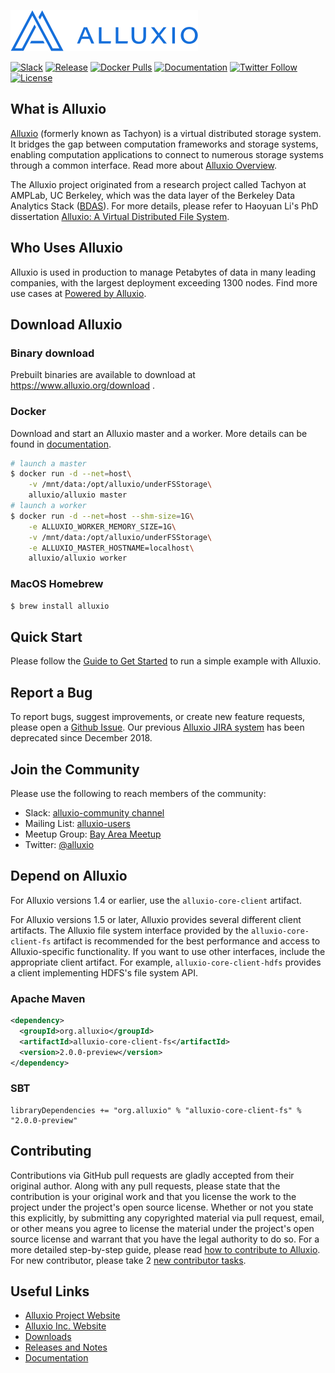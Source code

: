 [![logo](docs/resources/alluxio_logo.png "Alluxio")](https://www.alluxio.org)

[![Slack](https://img.shields.io/badge/slack-alluxio-blue.svg?logo=slack)](https://www.alluxio.org/slack)
[![Release](https://img.shields.io/github/release/alluxio/alluxio/all.svg)](https://www.alluxio.org/download)
[![Docker Pulls](https://img.shields.io/docker/pulls/alluxio/alluxio.svg)](https://hub.docker.com/r/alluxio/alluxio)
[![Documentation](https://img.shields.io/badge/docs-reference-blue.svg)](https://www.alluxio.org/docs)
[![Twitter Follow](https://img.shields.io/twitter/follow/alluxio.svg?label=Follow&style=social)](https://twitter.com/intent/follow?screen_name=alluxio)
[![License](https://img.shields.io/github/license/alluxio/alluxio.svg)](https://github.com/Alluxio/alluxio/blob/master/LICENSE)

## What is Alluxio
[Alluxio](https://www.alluxio.org) (formerly known as Tachyon)
is a virtual distributed storage system. It bridges the gap between
computation frameworks and storage systems, enabling computation applications to connect to
numerous storage systems through a common interface. Read more about
[Alluxio Overview](https://www.alluxio.org/docs/2.0-preview/en/Overview.html).

The Alluxio project originated from a research project called Tachyon at AMPLab, UC Berkeley,
which was the data layer of the Berkeley Data Analytics Stack ([BDAS](https://amplab.cs.berkeley.edu/bdas/)).
For more details, please refer to Haoyuan Li's PhD dissertation
[Alluxio: A Virtual Distributed File System](https://www2.eecs.berkeley.edu/Pubs/TechRpts/2018/EECS-2018-29.html).

## Who Uses Alluxio

Alluxio is used in production to manage Petabytes of data in many leading companies, with
the largest deployment exceeding 1300 nodes. Find more use cases at
[Powered by Alluxio](https://www.alluxio.org/community/powered-by-alluxio).

## Download Alluxio

### Binary download

Prebuilt binaries are available to download at https://www.alluxio.org/download .

### Docker

Download and start an Alluxio master and a worker. More details can be found in [documentation](https://www.alluxio.org/docs/2.0-preview/en/deploy/Running-Alluxio-On-Docker.html).

```bash
# launch a master
$ docker run -d --net=host\
    -v /mnt/data:/opt/alluxio/underFSStorage\
    alluxio/alluxio master
# launch a worker
$ docker run -d --net=host --shm-size=1G\
    -e ALLUXIO_WORKER_MEMORY_SIZE=1G\
    -v /mnt/data:/opt/alluxio/underFSStorage\
    -e ALLUXIO_MASTER_HOSTNAME=localhost\
    alluxio/alluxio worker
```

### MacOS Homebrew

```bash
$ brew install alluxio
```

## Quick Start

Please follow the [Guide to Get Started](http://www.alluxio.org/docs/2.0-preview/en/Getting-Started.html)
to run a simple example with Alluxio.

## Report a Bug

To report bugs, suggest improvements, or create new feature requests, please open a [Github Issue](https://github.com/alluxio/alluxio/issues). Our previous [Alluxio JIRA system](https://alluxio.atlassian.net) has been deprecated since December 2018.

## Join the Community

Please use the following to reach members of the community:

* Slack: [alluxio-community channel](https://www.alluxio.org/slack)
* Mailing List: [alluxio-users](https://groups.google.com/forum/?fromgroups#!forum/alluxio-users)
* Meetup Group: [Bay Area Meetup](http://www.meetup.com/Alluxio)
* Twitter: [@alluxio](https://twitter.com/alluxio)

## Depend on Alluxio

For Alluxio versions 1.4 or earlier, use the `alluxio-core-client` artifact.

For Alluxio versions 1.5 or later, Alluxio provides several different client artifacts. The Alluxio
file system interface provided by the `alluxio-core-client-fs` artifact is recommended for the best
performance and access to Alluxio-specific functionality. If you want to use other interfaces,
include the appropriate client artifact. For example, `alluxio-core-client-hdfs` provides a client
implementing HDFS's file system API.

### Apache Maven
```xml
<dependency>
  <groupId>org.alluxio</groupId>
  <artifactId>alluxio-core-client-fs</artifactId>
  <version>2.0.0-preview</version>
</dependency>
```

### SBT
```
libraryDependencies += "org.alluxio" % "alluxio-core-client-fs" % "2.0.0-preview"
```

## Contributing

Contributions via GitHub pull requests are gladly accepted from their original author. Along with
any pull requests, please state that the contribution is your original work and that you license the
work to the project under the project's open source license. Whether or not you state this
explicitly, by submitting any copyrighted material via pull request, email, or other means you agree
to license the material under the project's open source license and warrant that you have the legal
authority to do so.
For a more detailed step-by-step guide, please read
[how to contribute to Alluxio](https://www.alluxio.org/docs/2.0-preview/en/contributor/Contributor-Getting-Started.html).
For new contributor, please take 2 [new contributor tasks](https://github.com/Alluxio/new-contributor-tasks).

## Useful Links

- [Alluxio Project Website](https://www.alluxio.org/)
- [Alluxio Inc. Website](https://www.alluxio.com/)
- [Downloads](https://www.alluxio.org/download)
- [Releases and Notes](https://www.alluxio.org/download/releases/)
- [Documentation](https://www.alluxio.org/docs/)
